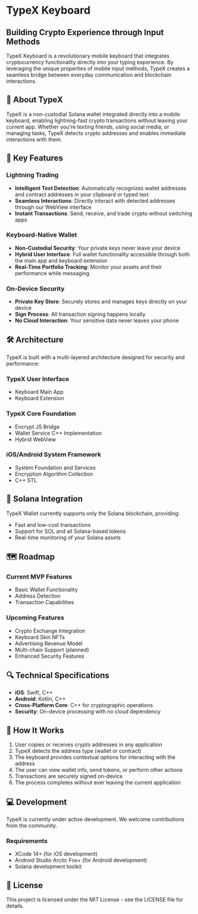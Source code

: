 # TypeX Keyboard

## Building Crypto Experience through Input Methods

TypeX Keyboard is a revolutionary mobile keyboard that integrates cryptocurrency functionality
directly into your typing experience. By leveraging the unique properties of mobile input methods,
TypeX creates a seamless bridge between everyday communication and blockchain interactions.

## 🚀 About TypeX

TypeX is a non-custodial Solana wallet integrated directly into a mobile keyboard, enabling
lightning-fast crypto transactions without leaving your current app. Whether you're texting friends,
using social media, or managing tasks, TypeX detects crypto addresses and enables immediate
interactions with them.

## 🔑 Key Features

### Lightning Trading

- **Intelligent Text Detection**: Automatically recognizes wallet addresses and contract addresses
  in your clipboard or typed text
- **Seamless Interactions**: Directly interact with detected addresses through our WebView interface
- **Instant Transactions**: Send, receive, and trade crypto without switching apps

### Keyboard-Native Wallet

- **Non-Custodial Security**: Your private keys never leave your device
- **Hybrid User Interface**: Full wallet functionality accessible through both the main app and
  keyboard extension
- **Real-Time Portfolio Tracking**: Monitor your assets and their performance while messaging

### On-Device Security

- **Private Key Store**: Securely stores and manages keys directly on your device
- **Sign Process**: All transaction signing happens locally
- **No Cloud Interaction**: Your sensitive data never leaves your phone

## 🛠️ Architecture

TypeX is built with a multi-layered architecture designed for security and performance:

### TypeX User Interface

- Keyboard Main App
- Keyboard Extension

### TypeX Core Foundation

- Encrypt JS Bridge
- Wallet Service C++ Implementation
- Hybrid WebView

### iOS/Android System Framework

- System Foundation and Services
- Encryption Algorithm Collection
- C++ STL

## 💎 Solana Integration

TypeX Wallet currently supports only the Solana blockchain, providing:

- Fast and low-cost transactions
- Support for SOL and all Solana-based tokens
- Real-time monitoring of your Solana assets

## 🗺️ Roadmap

### Current MVP Features

- Basic Wallet Functionality
- Address Detection
- Transaction Capabilities

### Upcoming Features

- Crypto Exchange Integration
- Keyboard Skin NFTs
- Advertising Revenue Model
- Multi-chain Support (planned)
- Enhanced Security Features

## 🔍 Technical Specifications

- **iOS**: Swift, C++
- **Android**: Kotlin, C++
- **Cross-Platform Core**: C++ for cryptographic operations
- **Security**: On-device processing with no cloud dependency

## 🧩 How It Works

1. User copies or receives crypto addresses in any application
2. TypeX detects the address type (wallet or contract)
3. The keyboard provides contextual options for interacting with the address
4. The user can view wallet info, send tokens, or perform other actions
5. Transactions are securely signed on-device
6. The process completes without ever leaving the current application

## 💻 Development

TypeX is currently under active development. We welcome contributions from the community.

### Requirements

- XCode 14+ (for iOS development)
- Android Studio Arctic Fox+ (for Android development)
- Solana development toolkit

## 📜 License

This project is licensed under the MIT License - see the LICENSE file for details.
